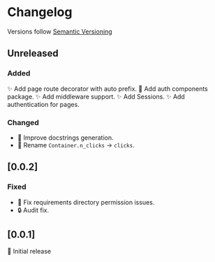 # Changelog

Versions follow [Semantic Versioning](https://www.semver.org)

## Unreleased

### Added

:sparkles: Add page route decorator with auto prefix.
:rice: Add auth components package.
:sparkles: Add middleware support.
:sparkles: Add Sessions.
:sparkles: Add authentication for pages.

### Changed

- :construction: Improve docstrings generation.
- :hammer: Rename `Container.n_clicks` -> `clicks`.

## [0.0.2]
### Fixed

- :bug: Fix requirements directory permission issues.
- :lock: Audit fix.

## [0.0.1]

:tada: Initial release

